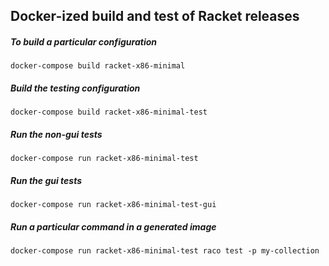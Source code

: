 ## Docker-ized build and test of Racket releases

##### To build a particular configuration

```
docker-compose build racket-x86-minimal
```

##### Build the testing configuration

```
docker-compose build racket-x86-minimal-test
```

##### Run the non-gui tests


```
docker-compose run racket-x86-minimal-test
```

##### Run the gui tests

```
docker-compose run racket-x86-minimal-test-gui
```


##### Run a particular command in a generated image

```
docker-compose run racket-x86-minimal-test raco test -p my-collection
```